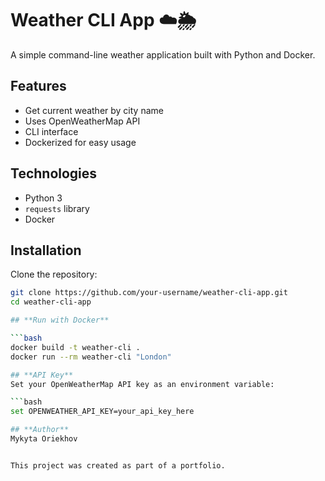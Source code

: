 # Weather CLI App ☁️🌦️

A simple command-line weather application built with Python and Docker.

## Features
- Get current weather by city name
- Uses OpenWeatherMap API
- CLI interface
- Dockerized for easy usage

## Technologies
- Python 3
- `requests` library
- Docker

## Installation

Clone the repository:
```bash
git clone https://github.com/your-username/weather-cli-app.git
cd weather-cli-app

## **Run with Docker**

```bash
docker build -t weather-cli .
docker run --rm weather-cli "London"

## **API Key**
Set your OpenWeatherMap API key as an environment variable:

```bash
set OPENWEATHER_API_KEY=your_api_key_here

## **Author**
Mykyta Oriekhov


This project was created as part of a portfolio.
